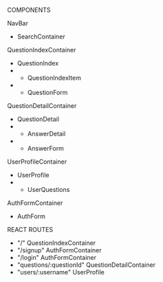COMPONENTS

NavBar
* SearchContainer

QuestionIndexContainer
* QuestionIndex
* * QuestionIndexItem
* * QuestionForm

QuestionDetailContainer
* QuestionDetail
* * AnswerDetail
* * AnswerForm

UserProfileContainer
* UserProfile
* * UserQuestions

AuthFormContainer
* AuthForm



REACT ROUTES

* "/"                       QuestionIndexContainer
* "/signup"                 AuthFormContainer
* "/login"                  AuthFormContainer
* "questions/:questionId"   QuestionDetailContainer
* "users/:username"         UserProfile
